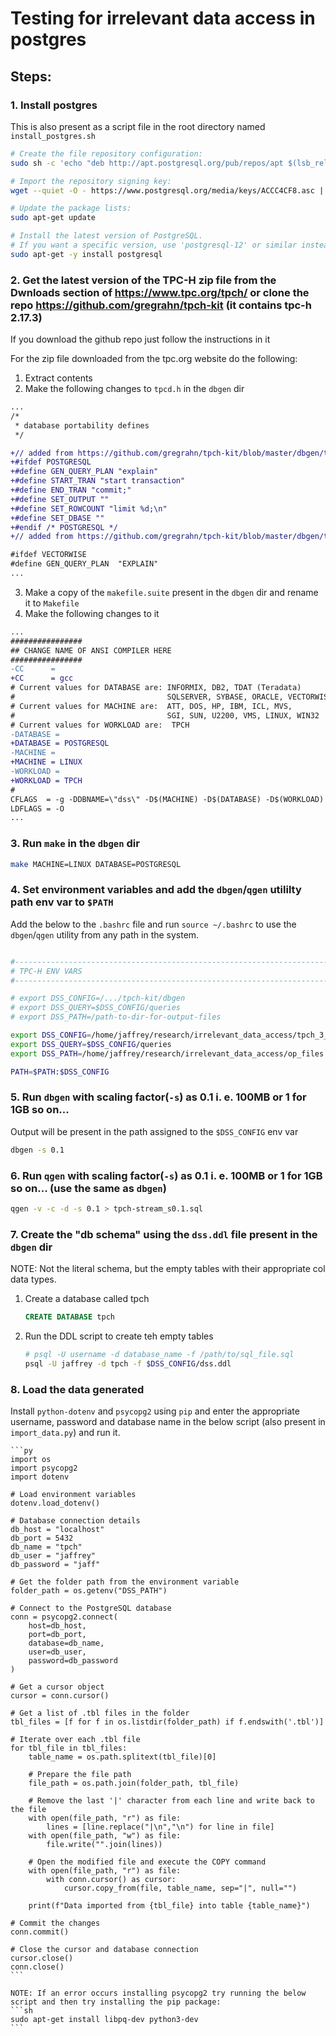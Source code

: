 # Testing for irrelevant data access in postgres

## Steps:

### 1. Install postgres
This is also present as a script file in the root directory named `install_postgres.sh`
```sh
# Create the file repository configuration:
sudo sh -c 'echo "deb http://apt.postgresql.org/pub/repos/apt $(lsb_release -cs)-pgdg main" > /etc/apt/sources.list.d/pgdg.list'

# Import the repository signing key:
wget --quiet -O - https://www.postgresql.org/media/keys/ACCC4CF8.asc | sudo apt-key add -

# Update the package lists:
sudo apt-get update

# Install the latest version of PostgreSQL.
# If you want a specific version, use 'postgresql-12' or similar instead of 'postgresql':
sudo apt-get -y install postgresql
```

### 2. Get the latest version of the TPC-H zip file from the Dwnloads section of https://www.tpc.org/tpch/ or clone the repo https://github.com/gregrahn/tpch-kit (it contains tpc-h 2.17.3)

If you download the github repo just follow the instructions in it

For the zip file downloaded from the tpc.org website do the following:
1. Extract contents
2. Make the following changes to `tpcd.h` in the `dbgen` dir
```diff
...
/*
 * database portability defines
 */

+// added from https://github.com/gregrahn/tpch-kit/blob/master/dbgen/tpcd.h
+#ifdef POSTGRESQL
+#define GEN_QUERY_PLAN "explain"
+#define START_TRAN "start transaction"
+#define END_TRAN "commit;"
+#define SET_OUTPUT ""
+#define SET_ROWCOUNT "limit %d;\n"
+#define SET_DBASE ""
+#endif /* POSTGRESQL */
+// added from https://github.com/gregrahn/tpch-kit/blob/master/dbgen/tpcd.h

#ifdef VECTORWISE
#define GEN_QUERY_PLAN  "EXPLAIN"
...

```
3. Make a copy of the `makefile.suite` present in the `dbgen` dir and rename it to `Makefile`
4. Make the following changes to it
```diff
...
################
## CHANGE NAME OF ANSI COMPILER HERE
################
-CC      =
+CC      = gcc
# Current values for DATABASE are: INFORMIX, DB2, TDAT (Teradata)
#                                  SQLSERVER, SYBASE, ORACLE, VECTORWISE
# Current values for MACHINE are:  ATT, DOS, HP, IBM, ICL, MVS,
#                                  SGI, SUN, U2200, VMS, LINUX, WIN32
# Current values for WORKLOAD are:  TPCH
-DATABASE =
+DATABASE = POSTGRESQL
-MACHINE =
+MACHINE = LINUX
-WORKLOAD =
+WORKLOAD = TPCH
#
CFLAGS	= -g -DDBNAME=\"dss\" -D$(MACHINE) -D$(DATABASE) -D$(WORKLOAD) -DRNG_TEST -D_FILE_OFFSET_BITS=64
LDFLAGS = -O
...
```

### 3. Run `make` in the `dbgen` dir
```sh
make MACHINE=LINUX DATABASE=POSTGRESQL
```

### 4. Set environment variables and add the `dbgen`/`qgen` utililty path env var to `$PATH`

Add the below to the `.bashrc` file and run `source ~/.bashrc` to use the `dbgen`/`qgen` utility from any path in the system.
```sh

#------------------------------------------------------------------------------
# TPC-H ENV VARS
#------------------------------------------------------------------------------

# export DSS_CONFIG=/.../tpch-kit/dbgen
# export DSS_QUERY=$DSS_CONFIG/queries
# export DSS_PATH=/path-to-dir-for-output-files

export DSS_CONFIG=/home/jaffrey/research/irrelevant_data_access/tpch_3_0_1/dbgen
export DSS_QUERY=$DSS_CONFIG/queries
export DSS_PATH=/home/jaffrey/research/irrelevant_data_access/op_files

PATH=$PATH:$DSS_CONFIG

```


### 5. Run `dbgen` with scaling factor(`-s`) as 0.1 i. e. 100MB or 1 for 1GB so on...
Output will be present in the path assigned to the `$DSS_CONFIG` env var
```sh
dbgen -s 0.1
```


### 6. Run `qgen` with scaling factor(`-s`) as 0.1 i. e. 100MB or 1 for 1GB so on... (use the same as `dbgen`)
```sh
qgen -v -c -d -s 0.1 > tpch-stream_s0.1.sql
```

### 7. Create the "db schema" using the `dss.ddl` file present in the `dbgen` dir
NOTE: Not the literal schema, but the empty tables with their appropriate col data types.
1. Create a database called tpch
    ```sql
    CREATE DATABASE tpch
    ```
2. Run the DDL script to create teh empty tables
    ```sh
    # psql -U username -d database_name -f /path/to/sql_file.sql
    psql -U jaffrey -d tpch -f $DSS_CONFIG/dss.ddl
    ```

### 8. Load the data generated
Install `python-dotenv` and `psycopg2` using `pip` and enter the appropriate username, password and database name in the below script (also present in `import_data.py`) and run it.

    ```py
    import os
    import psycopg2
    import dotenv

    # Load environment variables
    dotenv.load_dotenv()

    # Database connection details
    db_host = "localhost"
    db_port = 5432
    db_name = "tpch"
    db_user = "jaffrey"
    db_password = "jaff"

    # Get the folder path from the environment variable
    folder_path = os.getenv("DSS_PATH")

    # Connect to the PostgreSQL database
    conn = psycopg2.connect(
        host=db_host,
        port=db_port,
        database=db_name,
        user=db_user,
        password=db_password
    )

    # Get a cursor object
    cursor = conn.cursor()

    # Get a list of .tbl files in the folder
    tbl_files = [f for f in os.listdir(folder_path) if f.endswith('.tbl')]

    # Iterate over each .tbl file
    for tbl_file in tbl_files:
        table_name = os.path.splitext(tbl_file)[0]

        # Prepare the file path
        file_path = os.path.join(folder_path, tbl_file)

        # Remove the last '|' character from each line and write back to the file
        with open(file_path, "r") as file:
            lines = [line.replace("|\n","\n") for line in file]
        with open(file_path, "w") as file:
            file.write("".join(lines))

        # Open the modified file and execute the COPY command
        with open(file_path, "r") as file:
            with conn.cursor() as cursor:
                cursor.copy_from(file, table_name, sep="|", null="")

        print(f"Data imported from {tbl_file} into table {table_name}")

    # Commit the changes
    conn.commit()

    # Close the cursor and database connection
    cursor.close()
    conn.close()
    ```

    NOTE: If an error occurs installing psycopg2 try running the below script and then try installing the pip package:
    ```sh
    sudo apt-get install libpq-dev python3-dev
    ```


